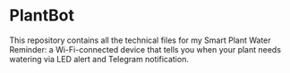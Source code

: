 # PlantBot
This repository contains all the technical files for my Smart Plant Water Reminder: a Wi-Fi-connected device that tells you when your plant needs watering via LED alert and Telegram notification.
